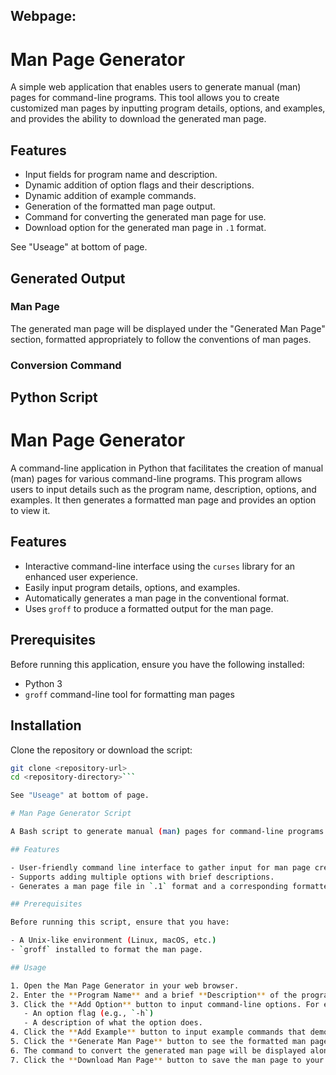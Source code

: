 ## Webpage:

# Man Page Generator

A simple web application that enables users to generate manual (man) pages for command-line programs. This tool allows you to create customized man pages by inputting program details, options, and examples, and provides the ability to download the generated man page.

## Features

- Input fields for program name and description.
- Dynamic addition of option flags and their descriptions.
- Dynamic addition of example commands.
- Generation of the formatted man page output.
- Command for converting the generated man page for use.
- Download option for the generated man page in `.1` format.

See "Useage" at bottom of page.

## Generated Output

### Man Page

The generated man page will be displayed under the "Generated Man Page" section, formatted appropriately to follow the conventions of man pages.

### Conversion Command

## Python Script

# Man Page Generator

A command-line application in Python that facilitates the creation of manual (man) pages for various command-line programs. This program allows users to input details such as the program name, description, options, and examples. It then generates a formatted man page and provides an option to view it.

## Features

- Interactive command-line interface using the `curses` library for an enhanced user experience.
- Easily input program details, options, and examples.
- Automatically generates a man page in the conventional format.
- Uses `groff` to produce a formatted output for the man page.

## Prerequisites

Before running this application, ensure you have the following installed:

- Python 3
- `groff` command-line tool for formatting man pages

## Installation

Clone the repository or download the script:

```bash
git clone <repository-url>
cd <repository-directory>```

See "Useage" at bottom of page.

# Man Page Generator Script

A Bash script to generate manual (man) pages for command-line programs. This script allows users to define program details, including the program name, description, options, and examples. The output is a properly formatted man page that can be viewed in a terminal.

## Features

- User-friendly command line interface to gather input for man page creation.
- Supports adding multiple options with brief descriptions.
- Generates a man page file in `.1` format and a corresponding formatted output in `.txt` using `groff`.

## Prerequisites

Before running this script, ensure that you have:

- A Unix-like environment (Linux, macOS, etc.)
- `groff` installed to format the man page.

## Usage

1. Open the Man Page Generator in your web browser.
2. Enter the **Program Name** and a brief **Description** of the program.
3. Click the **Add Option** button to input command-line options. For each option, provide:
   - An option flag (e.g., `-h`)
   - A description of what the option does.
4. Click the **Add Example** button to input example commands that demonstrate usage of the program.
5. Click the **Generate Man Page** button to see the formatted man page based on the provided inputs.
6. The command to convert the generated man page will be displayed along with the option to download it.
7. Click the **Download Man Page** button to save the man page to your device.
